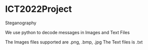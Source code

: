 # ICT2022Project

Steganography

We use python to decode messages in Images and Text Files

The Images files supported are .png, .bmp, .jpg
The Text files is .txt

